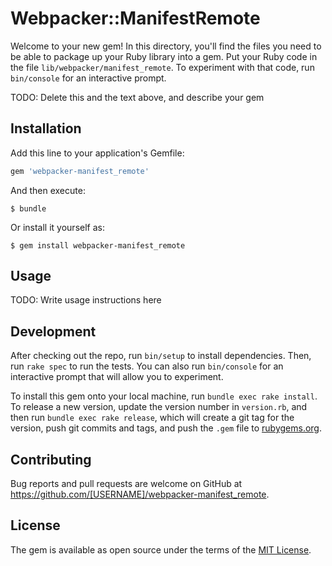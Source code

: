 # Webpacker::ManifestRemote

Welcome to your new gem! In this directory, you'll find the files you need to be able to package up your Ruby library into a gem. Put your Ruby code in the file `lib/webpacker/manifest_remote`. To experiment with that code, run `bin/console` for an interactive prompt.

TODO: Delete this and the text above, and describe your gem

## Installation

Add this line to your application's Gemfile:

```ruby
gem 'webpacker-manifest_remote'
```

And then execute:

    $ bundle

Or install it yourself as:

    $ gem install webpacker-manifest_remote

## Usage

TODO: Write usage instructions here

## Development

After checking out the repo, run `bin/setup` to install dependencies. Then, run `rake spec` to run the tests. You can also run `bin/console` for an interactive prompt that will allow you to experiment.

To install this gem onto your local machine, run `bundle exec rake install`. To release a new version, update the version number in `version.rb`, and then run `bundle exec rake release`, which will create a git tag for the version, push git commits and tags, and push the `.gem` file to [rubygems.org](https://rubygems.org).

## Contributing

Bug reports and pull requests are welcome on GitHub at https://github.com/[USERNAME]/webpacker-manifest_remote.


## License

The gem is available as open source under the terms of the [MIT License](http://opensource.org/licenses/MIT).

